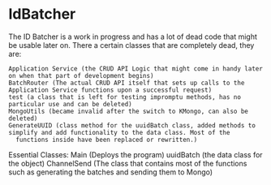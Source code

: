 # IdBatcher

The ID Batcher is a work in progress and has a lot of dead code that might be usable later on. There a certain classes that are completely dead, they are: 
  
    Application Service (the CRUD API Logic that might come in handy later on when that part of development begins)
    BatchRouter (The actual CRUD API itself that sets up calls to the Application Service functions upon a successful request)
    test (a class that is left for testing impromptu methods, has no particular use and can be deleted) 
    MongoUtils (became invalid after the switch to KMongo, can also be deleted) 
    GenerateUUID (class method for the uuidBatch class, added methods to simplify and add functionality to the data class. Most of the    
      functions inside have been replaced or rewritten.)

Essential Classes: 
    Main (Deploys the program)
    uuidBatch (the data class for the object) 
    ChannelSend (The class that contains most of the functions such as generating the batches and sending them to Mongo)
    
    
 
   
